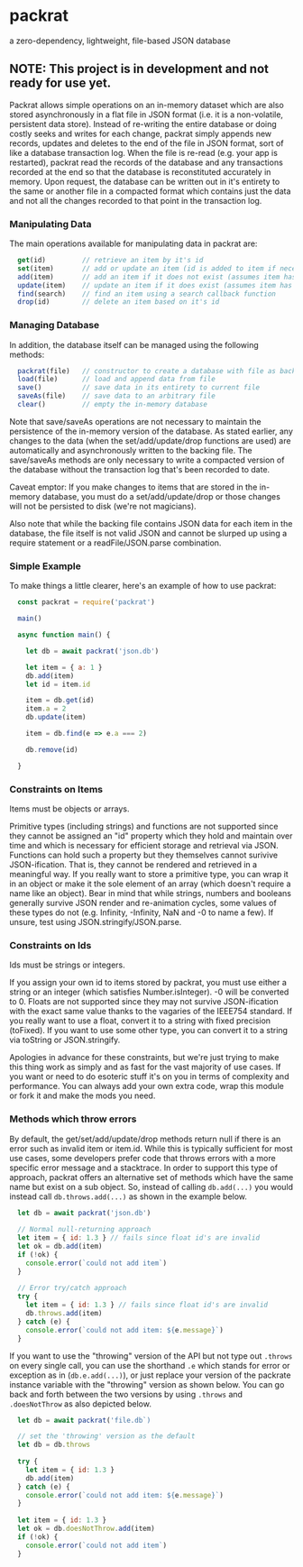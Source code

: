 # packrat
a zero-dependency, lightweight, file-based JSON database

## NOTE: This project is in development and not ready for use yet.

Packrat allows simple operations on an in-memory dataset which are
also stored asynchronously in a flat file in JSON format (i.e. it is a
non-volatile, persistent data store).  Instead of re-writing the entire
database or doing costly seeks and writes for each change, packrat simply
appends new records, updates and deletes to the end of the file in JSON format, sort of
like a database transaction log.  When the file is re-read (e.g. your app is
restarted), packrat read the records of the database and any transactions
recorded at the end so that the database is reconstituted accurately in memory.
Upon request, the database can be written out in it's entirety to the
same or another file in a compacted format which contains just the data
and not all the changes recorded to that point in the transaction log.

### Manipulating Data
The main operations available for manipulating data in packrat are:

```javascript
  get(id)         // retrieve an item by it's id 
  set(item)       // add or update an item (id is added to item if necessary)
  add(item)       // add an item if it does not exist (assumes item has an id)
  update(item)    // update an item if it does exist (assumes item has an id)
  find(search)    // find an item using a search callback function 
  drop(id)        // delete an item based on it's id
```

### Managing Database
In addition, the database itself can be managed using the following methods:

```javascript
  packrat(file)   // constructor to create a database with file as backing
  load(file)      // load and append data from file 
  save()          // save data in its entirety to current file
  saveAs(file)    // save data to an arbitrary file
  clear()         // empty the in-memory database
 ```

Note that save/saveAs operations are not necessary to maintain the 
persistence of the in-memory version of the database.  As stated earlier,
any changes to the data (when the set/add/update/drop functions are used)
are automatically and asynchronously written to the backing file.
The save/saveAs methods are only necessary to write a compacted version
of the database without the transaction log that's been recorded to date.

Caveat emptor: If you make changes to items that are stored in the in-memory
database, you must do a set/add/update/drop or those changes will not
be persisted to disk (we're not magicians).

Also note that while the backing file contains JSON data for each item in the database,
the file itself is not valid JSON and cannot be slurped up using a require
statement or a readFile/JSON.parse combination. 

### Simple Example
To make things a little clearer, here's an example of how to use packrat:

```javascript
  const packrat = require('packrat')

  main() 

  async function main() {

    let db = await packrat('json.db')

    let item = { a: 1 }
    db.add(item)
    let id = item.id

    item = db.get(id)
    item.a = 2
    db.update(item)

    item = db.find(e => e.a === 2)

    db.remove(id)

  }
```

### Constraints on Items
Items must be objects or arrays.  

Primitive types (including strings)
and functions are not supported since they cannot be assigned an "id"
property which they hold and maintain over time and which is necessary
for efficient storage and retrieval via JSON.  Functions can hold such
a property but they themselves cannot surivive JSON-ification.  That is, they cannot
be rendered and retrieved in a meaningful way.  If you really want to
store a primitive type, you can wrap it in an object or make it the
sole element of an array (which doesn't require a name like an object).
Bear in mind that while strings, numbers and booleans generally survive
JSON render and re-animation cycles, some values of these types do not
(e.g. Infinity, -Infinity, NaN and -0 to name a few). If unsure, test 
using JSON.stringify/JSON.parse.

### Constraints on Ids
Ids must be strings or integers.

If you assign your own id to items stored by packrat, you must use either
a string or an integer (which satisfies Number.isInteger).  -0 will be
converted to 0.  Floats are not supported since they may not survive
JSON-ification with the exact same value thanks to the vagaries of the
IEEE754 standard.  If you really want to use a float, convert it to a
string with fixed precision (toFixed).  If you want to use some other
type, you can convert it to a string via toString or JSON.stringify.

Apologies in advance for these constraints, but we're just trying to
make this thing work as simply and as fast for the vast majority of
use cases.  If you want or need to do esoteric stuff it's on you in terms
of complexity and performance.  You can always add your own extra code,
wrap this module or fork it and make the mods you need.

### Methods which throw errors
By default, the get/set/add/update/drop methods return null if there is
an error such as invalid item or item.id.  While this is typically sufficient
for most use cases, some developers prefer code that throws errors with
a more specific error message and a stacktrace.  In order to support this
type of approach, packrat offers an alternative set of methods which have the same
name but exist on a sub object.  So, instead of calling `db.add(...)` you would
instead call `db.throws.add(...)` as shown in the example below.

```javascript
  let db = await packrat('json.db')
  
  // Normal null-returning approach
  let item = { id: 1.3 } // fails since float id's are invalid
  let ok = db.add(item)
  if (!ok) {
    console.error(`could not add item`)
  }
  
  // Error try/catch approach
  try {
    let item = { id: 1.3 } // fails since float id's are invalid
    db.throws.add(item)
  } catch (e) {
    console.error(`could not add item: ${e.message}`)  
  }  
```

If you want to use the "throwing" version of the API but not type out `.throws` on
every single call, you can use the shorthand `.e` which stands for error or exception as in 
(`db.e.add(...)`), or just replace your version of the packrate instance variable with the 
"throwing" version as shown below.  You can go back and forth between the two versions
by using `.throws` and `.doesNotThrow` as also depicted below.

```javascript
  let db = await packrat('file.db`)

  // set the 'throwing' version as the default
  let db = db.throws
  
  try {
    let item = { id: 1.3 }
    db.add(item)
  } catch (e) {
    console.error(`could not add item: ${e.message}`)  
  }  
  
  let item = { id: 1.3 }
  let ok = db.doesNotThrow.add(item)
  if (!ok) {
    console.error(`could not add item`)
  }
```
